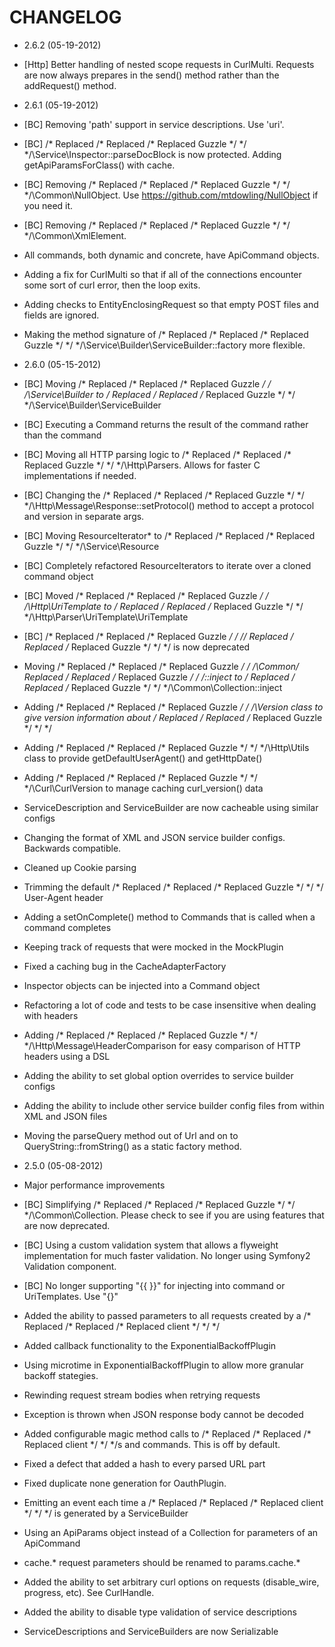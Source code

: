 CHANGELOG
=========

* 2.6.2 (05-19-2012)

 * [Http] Better handling of nested scope requests in CurlMulti.  Requests are now always prepares in the send() method rather than the addRequest() method.

* 2.6.1 (05-19-2012)

 * [BC] Removing 'path' support in service descriptions.  Use 'uri'.
 * [BC] /* Replaced /* Replaced /* Replaced Guzzle */ */ */\Service\Inspector::parseDocBlock is now protected. Adding getApiParamsForClass() with cache.
 * [BC] Removing /* Replaced /* Replaced /* Replaced Guzzle */ */ */\Common\NullObject.  Use https://github.com/mtdowling/NullObject if you need it.
 * [BC] Removing /* Replaced /* Replaced /* Replaced Guzzle */ */ */\Common\XmlElement.
 * All commands, both dynamic and concrete, have ApiCommand objects.
 * Adding a fix for CurlMulti so that if all of the connections encounter some sort of curl error, then the loop exits.
 * Adding checks to EntityEnclosingRequest so that empty POST files and fields are ignored.
 * Making the method signature of /* Replaced /* Replaced /* Replaced Guzzle */ */ */\Service\Builder\ServiceBuilder::factory more flexible.

* 2.6.0 (05-15-2012)

 * [BC] Moving /* Replaced /* Replaced /* Replaced Guzzle */ */ */\Service\Builder to /* Replaced /* Replaced /* Replaced Guzzle */ */ */\Service\Builder\ServiceBuilder
 * [BC] Executing a Command returns the result of the command rather than the command
 * [BC] Moving all HTTP parsing logic to /* Replaced /* Replaced /* Replaced Guzzle */ */ */\Http\Parsers. Allows for faster C implementations if needed.
 * [BC] Changing the /* Replaced /* Replaced /* Replaced Guzzle */ */ */\Http\Message\Response::setProtocol() method to accept a protocol and version in separate args.
 * [BC] Moving ResourceIterator* to /* Replaced /* Replaced /* Replaced Guzzle */ */ */\Service\Resource
 * [BC] Completely refactored ResourceIterators to iterate over a cloned command object
 * [BC] Moved /* Replaced /* Replaced /* Replaced Guzzle */ */ */\Http\UriTemplate to /* Replaced /* Replaced /* Replaced Guzzle */ */ */\Http\Parser\UriTemplate\UriTemplate
 * [BC] /* Replaced /* Replaced /* Replaced Guzzle */ */ */\/* Replaced /* Replaced /* Replaced Guzzle */ */ */ is now deprecated
 * Moving /* Replaced /* Replaced /* Replaced Guzzle */ */ */\Common\/* Replaced /* Replaced /* Replaced Guzzle */ */ */::inject to /* Replaced /* Replaced /* Replaced Guzzle */ */ */\Common\Collection::inject
 * Adding /* Replaced /* Replaced /* Replaced Guzzle */ */ */\Version class to give version information about /* Replaced /* Replaced /* Replaced Guzzle */ */ */
 * Adding /* Replaced /* Replaced /* Replaced Guzzle */ */ */\Http\Utils class to provide getDefaultUserAgent() and getHttpDate()
 * Adding /* Replaced /* Replaced /* Replaced Guzzle */ */ */\Curl\CurlVersion to manage caching curl_version() data
 * ServiceDescription and ServiceBuilder are now cacheable using similar configs
 * Changing the format of XML and JSON service builder configs.  Backwards compatible.
 * Cleaned up Cookie parsing
 * Trimming the default /* Replaced /* Replaced /* Replaced Guzzle */ */ */ User-Agent header
 * Adding a setOnComplete() method to Commands that is called when a command completes
 * Keeping track of requests that were mocked in the MockPlugin
 * Fixed a caching bug in the CacheAdapterFactory
 * Inspector objects can be injected into a Command object
 * Refactoring a lot of code and tests to be case insensitive when dealing with headers
 * Adding /* Replaced /* Replaced /* Replaced Guzzle */ */ */\Http\Message\HeaderComparison for easy comparison of HTTP headers using a DSL
 * Adding the ability to set global option overrides to service builder configs
 * Adding the ability to include other service builder config files from within XML and JSON files
 * Moving the parseQuery method out of Url and on to QueryString::fromString() as a static factory method.

* 2.5.0 (05-08-2012)

 * Major performance improvements
 * [BC] Simplifying /* Replaced /* Replaced /* Replaced Guzzle */ */ */\Common\Collection.  Please check to see if you are using features that are now deprecated.
 * [BC] Using a custom validation system that allows a flyweight implementation for much faster validation. No longer using Symfony2 Validation component.
 * [BC] No longer supporting "{{ }}" for injecting into command or UriTemplates.  Use "{}"
 * Added the ability to passed parameters to all requests created by a /* Replaced /* Replaced /* Replaced client */ */ */
 * Added callback functionality to the ExponentialBackoffPlugin
 * Using microtime in ExponentialBackoffPlugin to allow more granular backoff stategies.
 * Rewinding request stream bodies when retrying requests
 * Exception is thrown when JSON response body cannot be decoded
 * Added configurable magic method calls to /* Replaced /* Replaced /* Replaced client */ */ */s and commands.  This is off by default.
 * Fixed a defect that added a hash to every parsed URL part
 * Fixed duplicate none generation for OauthPlugin.
 * Emitting an event each time a /* Replaced /* Replaced /* Replaced client */ */ */ is generated by a ServiceBuilder
 * Using an ApiParams object instead of a Collection for parameters of an ApiCommand
 * cache.* request parameters should be renamed to params.cache.*
 * Added the ability to set arbitrary curl options on requests (disable_wire, progress, etc). See CurlHandle.
 * Added the ability to disable type validation of service descriptions
 * ServiceDescriptions and ServiceBuilders are now Serializable
